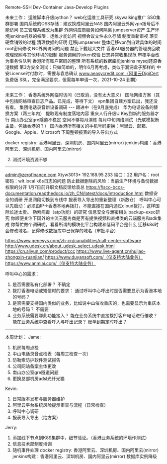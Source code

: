 Remote-SSH
Dev-Container
Java-Develop
Plugins

未来工作：
运维脚本升级python？
web化运维工具研究
skywalking推广
SSO集群部署
国内系统的OSS存储：建议换成阿里云NAS
国内阿里云外网vpn拨号后不能访问
员工管理系统改为集群
外网供应商服务如何隔离
jumpserver资产
生产环境jenkins机器的权限：运维才能访问
视频会议文件永久存储
制度重新审视
落实硬盘销毁的过程
清理数据的证明
迁移jumpserver
整体迁移vpn到自建具体的时间
root密码修改
NC外网访问的问题
禁止下载超大文件
香港AD服务器的管理员回收
梳理现网与其他环境的限制
服务调用的token校验
日志异常收集规范
审核平台改为事务性队列
香港所有账户密码的整理
所有系统的数据库能jenkins mysql还原香港数据
第3方安全测试：只做简单的，明年6月再考虑，类似于漏洞盒子那样的
中安License时付款时，需要与袁总确认
www.aeasycredit.com（阿里云DigiCert 免费版 SSL，完全满足要求，但需每年申请一次，2021-10-24 到期）

-------------------------------------------------
未来工作：
香港系统外网临时访问（已取消，没有太大意义）
国际网络方案（其中包括网络审查日志产品。已完成，等待下文）
vpn集团自建方案已出，我还没有看。
集团电话录音新设备调研 --- 跟进中（在9月底完成）
华为电话设备的替换方案（两三年内）
提取现有制度落地内容
重庆人行升级U Key到新的服务器才行
南山办公室gre隧道不稳定
空间不够每月演练
每月中旬网络测试（光联模拟断主备，包括香港的？）
国内香港所有相关的手机号码更换：阿里云、邮箱、Google、Apple、Microsoft
下周整顿报表的导入导出方式

docker registry: 香港阿里云、深圳机房、国内阿里云(mirror)
jenkins构建：香港阿里云、深圳机房、国内阿里云(mirror)

2. 测试环境资源不够
---------------------------
admin@zerofinance.com
Xtyw3013*
192.168.95.233  端口：22   用户名：root  密码：wlt.local
k8s日志的问题
防止数据删除的风险：当前生产环境与备份数据权限的分开
1月7日前升职文档反馈给袁总
https://fisco-bcos-documentation.readthedocs.io/zh_CN/latest/docs/introduction.html
数据安全的调研
开发网段切换到专线中
报表导入导出的重新整理（新数仓）
呼叫中心可以先启动：必须由IP->香港本地再拨打，不能直接在国内通过cloud拨打，这样国际长途太贵。
勒索病毒（atp功能）的研究
信息安全与泄密相关
backup-exec研究
你顺便关注下国外的主流云服务商是否有提供视频和直播类的云端服务和sdk集成
你帮忙做个调研呢，看看所谓的模块化平台构建和低码平台是什么
迁移k8s时会修改域名，记得修改数据库中已保存的域名（审批平台）

https://www.genesys.com/zh-cn/capabilities/call-center-software
http://www.udesk.cn/about_udesk_select_udesk.html
https://cn.aliyun.com/product/ccc
https://www.live-agent.cn/hujiao-zhongxin-ruanjian/
https://www.duyansoft.com/（仅支持大陆业务）
https://www.anmiai.com/（仅支持大陆业务）

呼叫中心的需求：
1. 是否需要私有化部署？
   不确定
2. 拨打香港电话或短信时的要求：
   通过呼叫中心呼出时是否需要显示为香港本地的号码？
3. 是否需要支持国内类似的业务，比如说中山催收重庆的，也需要显示为重庆本地的号码？
   不需要
4. 业务系统需要哪此功能接入？
   能在业务系统中直接拨打客户电话进行催收？
   能在业务系统中查看呼入与呼出记录？
   账单到期定时呼出？
------------------------------------

本周计划：
Jame:
1. 机房每周点检                  
2. 中山电话录音点检表（每周三检查一次）   
3. 防勒索防护软件测试报告         
4. 公司网站备案主体更改
5. 南山办公室gre隧道问题
6. 更换总部机房adsl光纤光猫

Kevin:
1. 日常版本发布与服务器维护
2. 阿里云平台系统风险提示审查与流程（日常检查）
3. 呼叫中心调研
4. 报表导入导出（给方案）

Jerry:
1.  添加线下节点到K8S集群中，细节验证。（香港业务系统的环境作测试）
2.   信息技术部制度培训
3.   随机事件处理 
docker registry: 香港阿里云、深圳机房、国内阿里云(mirror)
jenkins构建：香港阿里云、深圳机房、国内阿里云(mirror)
数据库实例降级